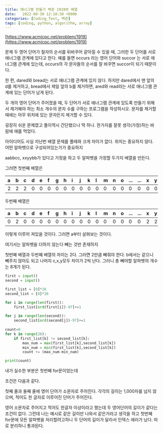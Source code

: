 ```yaml
---
title: 에너그램 만들기 백준 1919번 배열
date:   2022-09-30 12:10:30 +0900
categories: [Coding_Test, 백준]
tags: [coding, python, algorithm, array]
---
```


[https://www.acmicpc.net/problem/1919](https://www.acmicpc.net/problem/1919)

문제
두 영어 단어가 철자의 순서를 뒤바꾸어 같아질 수 있을 때, 그러한 두 단어를 서로 애너그램 관계에 있다고 한다. 예를 들면 occurs 라는 영어 단어와 succor 는 서로 애너그램 관계에 있는데, occurs의 각 문자들의 순서를 잘 바꾸면 succor이 되기 때문이다.

한 편, dared와 bread는 서로 애너그램 관계에 있지 않다. 하지만 dared에서 맨 앞의 d를 제거하고, bread에서 제일 앞의 b를 제거하면, ared와 read라는 서로 애너그램 관계에 있는 단어가 남게 된다.

두 개의 영어 단어가 주어졌을 때, 두 단어가 서로 애너그램 관계에 있도록 만들기 위해서 제거해야 하는 최소 개수의 문자 수를 구하는 프로그램을 작성하시오. 문자를 제거할 때에는 아무 위치에 있는 문자든지 제거할 수 있다.

굉장히 쉬운 문제였고 풀이역시 간단했으나 딱 하나. 한가지를 잘못 생각(가정)하는 바람에 애를 먹었다.

아이디어도 사실 지난번 배열 문제를 풀때와 크게 차이가 없다. 위치는 중요하지 않다. 어떤 알파벳으로 구성되어있는가가 중요하지

aabbcc, xxyybb가 있다고 가정을 하고 두 알파벳을 가정할 두가지 배열을 만든다.

그러면 첫번째 배열은

|a|b|c|d|e|f|g|h|i|j|k|l|m|n|o|...|...|x|y|z|
| :- | :- | :- | :- | :- | :- | :- | :- | :- | :- | :- | :- | :- | :- | :- | :- | :- | :- | :- | :- |
|2|2|2|0|0|0|0|0|0|0|0|0|0|0|0|0|0|0|0|0|

두번째 배열은

|a|b|c|d|e|f|g|h|i|j|k|l|m|n|o|...|...|x|y|z|
| :- | :- | :- | :- | :- | :- | :- | :- | :- | :- | :- | :- | :- | :- | :- | :- | :- | :- | :- | :- |
|0|2|0|0|0|0|0|0|0|0|0|0|0|0|0|0|0|2|2|0|

이렇게 이루어 져있을 것이다. 그러면 a부터 살펴보는 것이다.

여기서는 알파벳을 더하지 않는다 빼는 것만 존재하지

첫번째 배열과 두번째 배열의 차이는 2다. 그러면 2만큼 빼줘야 한다. b에서는 같으니 빼주지 않아도 되고 나머지 c,x,y모두 차이가 2씩 난다. 그러니 총 빼야할 알파벳의 개수는 8개가 된다.

```py
first = input()
second = input()

first_list = [0]*26
second_list = [0]*26

for i in range(len(first)):
    first_list[ord(first[i])-97]+=1
    
for j in range(len(second)):
    second_list[ord(second[j])-97]+=1
    
count=0
for k in range(26):
    if first_list[k] != second_list[k]:
        max_num = max(first_list[k],second_list[k])
        min_num = min(first_list[k],second_list[k])
        count += (max_num-min_num)

print(count)
```

내가 실수한 부분은 첫번째 for문이었는데


조건은 다음과 같다.

첫째 줄과 둘째 줄에 영어 단어가 소문자로 주어진다. 각각의 길이는 1,000자를 넘지 않으며, 적어도 한 글자로 이루어진 단어가 주어진다.

 
영어 소문자로 주어지고 적어도 한글자 이상이라고 했는데 두 영어단어의 길이가 같다는 조건이 없다. 그런데 나는 예시로 같은 길이만 나와서 같은거라고 생각을 하고 첫번째 for문에 모든 알파벳을 처리할려고하니 두 단어의 길이가 달라서 인덱스 에러가 났다. 따로 분리하니 통과된다.